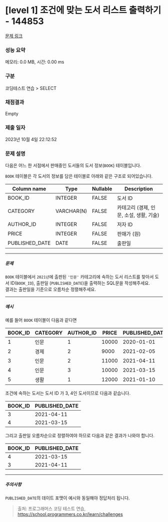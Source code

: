 # [level 1] 조건에 맞는 도서 리스트 출력하기 - 144853 

[문제 링크](https://school.programmers.co.kr/learn/courses/30/lessons/144853) 

### 성능 요약

메모리: 0.0 MB, 시간: 0.00 ms

### 구분

코딩테스트 연습 > SELECT

### 채점결과

Empty

### 제출 일자

2023년 10월 4일 22:12:52

### 문제 설명

<p>다음은 어느 한 서점에서 판매중인 도서들의 도서 정보(<code>BOOK</code>) 테이블입니다.</p>

<p><code>BOOK</code> 테이블은 각 도서의 정보를 담은 테이블로 아래와 같은 구조로 되어있습니다.</p>
<table class="table">
        <thead><tr>
<th>Column name</th>
<th>Type</th>
<th>Nullable</th>
<th>Description</th>
</tr>
</thead>
        <tbody><tr>
<td>BOOK_ID</td>
<td>INTEGER</td>
<td>FALSE</td>
<td>도서 ID</td>
</tr>
<tr>
<td>CATEGORY</td>
<td>VARCHAR(N)</td>
<td>FALSE</td>
<td>카테고리 (경제, 인문, 소설, 생활, 기술)</td>
</tr>
<tr>
<td>AUTHOR_ID</td>
<td>INTEGER</td>
<td>FALSE</td>
<td>저자 ID</td>
</tr>
<tr>
<td>PRICE</td>
<td>INTEGER</td>
<td>FALSE</td>
<td>판매가 (원)</td>
</tr>
<tr>
<td>PUBLISHED_DATE</td>
<td>DATE</td>
<td>FALSE</td>
<td>출판일</td>
</tr>
</tbody>
      </table>
<hr>

<h5>문제</h5>

<p><code>BOOK</code> 테이블에서 <code>2021년</code>에 출판된 <code>'인문'</code> 카테고리에 속하는 도서 리스트를 찾아서 도서 ID(<code>BOOK_ID</code>), 출판일 (<code>PUBLISHED_DATE</code>)을 출력하는 SQL문을 작성해주세요. <br>
결과는 출판일을 기준으로 오름차순 정렬해주세요.</p>

<hr>

<h5>예시</h5>

<p>예를 들어 <code>BOOK</code> 테이블이 다음과 같다면</p>
<table class="table">
        <thead><tr>
<th>BOOK_ID</th>
<th>CATEGORY</th>
<th>AUTHOR_ID</th>
<th>PRICE</th>
<th>PUBLISHED_DATE</th>
</tr>
</thead>
        <tbody><tr>
<td>1</td>
<td>인문</td>
<td>1</td>
<td>10000</td>
<td>2020-01-01</td>
</tr>
<tr>
<td>2</td>
<td>경제</td>
<td>2</td>
<td>9000</td>
<td>2021-02-05</td>
</tr>
<tr>
<td>3</td>
<td>인문</td>
<td>2</td>
<td>11000</td>
<td>2021-04-11</td>
</tr>
<tr>
<td>4</td>
<td>인문</td>
<td>3</td>
<td>10000</td>
<td>2021-03-15</td>
</tr>
<tr>
<td>5</td>
<td>생활</td>
<td>1</td>
<td>12000</td>
<td>2021-01-10</td>
</tr>
</tbody>
      </table>
<p>조건에 속하는 도서는 도서 ID 가 3, 4인 도서이므로 다음과 같습니다.</p>
<table class="table">
        <thead><tr>
<th>BOOK_ID</th>
<th>PUBLISHED_DATE</th>
</tr>
</thead>
        <tbody><tr>
<td>3</td>
<td>2021-04-11</td>
</tr>
<tr>
<td>4</td>
<td>2021-03-15</td>
</tr>
</tbody>
      </table>
<p>그리고 출판일 오름차순으로 정렬하여야 하므로 다음과 같은 결과가 나와야 합니다.</p>
<table class="table">
        <thead><tr>
<th>BOOK_ID</th>
<th>PUBLISHED_DATE</th>
</tr>
</thead>
        <tbody><tr>
<td>4</td>
<td>2021-03-15</td>
</tr>
<tr>
<td>3</td>
<td>2021-04-11</td>
</tr>
</tbody>
      </table>
<hr>

<h5>주의사항</h5>

<p><code>PUBLISHED_DATE</code>의 데이트 포맷이 예시와 동일해야 정답처리 됩니다.</p>


> 출처: 프로그래머스 코딩 테스트 연습, https://school.programmers.co.kr/learn/challenges